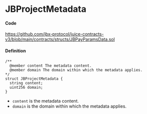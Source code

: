 # JBProjectMetadata

#### Code

https://github.com/jbx-protocol/juice-contracts-v3/blob/main/contracts/structs/JBPayParamsData.sol

#### Definition

```
/**
  @member content The metadata content.
  @member domain The domain within which the metadata applies.
*/
struct JBProjectMetadata {
  string content;
  uint256 domain;
}
```

* `content` is the metadata content.
* `domain` is the domain within which the metadata applies.